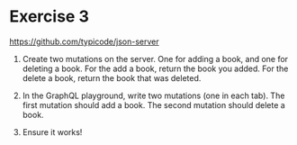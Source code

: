 # Exercise 3

https://github.com/typicode/json-server

1. Create two mutations on the server. One for adding a book, and one for deleting a book. For the add a book, return the book you added. For the delete a book, return the book that was deleted.

2. In the GraphQL playground, write two mutations (one in each tab). The first mutation should add a book. The second mutation should delete a book.

3. Ensure it works!